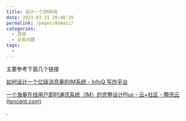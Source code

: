 ```yaml
---
title: 设计一个IM系统
date: 2021-03-31 20:48:35
permalink: /pages/8a4acc/
categories:
  - 其他
  - 业务问题
tags:
  - 
---
```

主要参考下面几个链接

[如何设计一个亿级消息量的IM系统 - InfoQ 写作平台](https://xie.infoq.cn/article/19e95a78e2f5389588debfb1c)

[一个海量在线用户即时通讯系统（IM）的完整设计Plus - 云+社区 - 腾讯云 (tencent.com)](https://cloud.tencent.com/developer/article/1525567)

.

